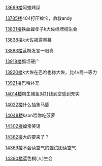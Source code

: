 [13699楼](https://bbs.nga.cn/read.php?tid=25842567&page=685#l13699)阿蝗烤屎

[13785楼](https://bbs.nga.cn/read.php?tid=25842567&page=690#l13785)404打压蝗宝，救救andy

[13831楼](https://bbs.nga.cn/read.php?tid=25842567&page=692#l13831)铁血蝗孝子k大佐绿牌桐生会

[13838楼](https://bbs.nga.cn/read.php?tid=25842567&page=692#l13838)k大佐揭露黑幕

[13883楼](https://bbs.nga.cn/read.php?tid=25842567&page=695#l13883)蓝桐发言一眼真

[13918楼](https://bbs.nga.cn/read.php?tid=25842567&page=696#l13918)狐坦硬广

[13920楼](https://bbs.nga.cn/read.php?tid=25842567&page=697#l13920)k大佐在巴哈也称大佐，比4v高一等力

[13921楼](https://bbs.nga.cn/read.php?tid=25842567&page=697#l13921)巴哈补充

[14014楼](https://bbs.nga.cn/read.php?tid=25842567&topid=502400860&page=701#l14014)桐生鲑鱼对打钱到空感到充实

[14022楼](https://bbs.nga.cn/read.php?tid=25842567&topid=502400860&page=702#l14022)什么抽象马鹿

[14048楼](https://bbs.nga.cn/read.php?tid=25842567&topid=502400860&page=703#l14048)kson喂你吃菠萝

[14302楼](https://bbs.nga.cn/read.php?tid=25842567&topid=502400860&page=716#l14302)蝗宝笑话

[14362楼](https://bbs.nga.cn/read.php?tid=25842567&topid=502400860&page=719#l14362)大的要来了？

[14369楼](https://bbs.nga.cn/read.php?tid=25842567&topid=502400860&page=719#l14369)不会读空气的蝗试图读空气

[14390楼](https://bbs.nga.cn/read.php?tid=25842567&topid=502400860&page=720#l14390)蓝色桐(人)生会